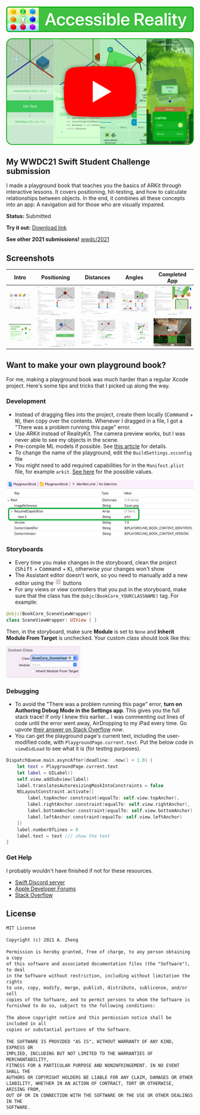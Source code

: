 ![Accessible Reality](GitHub/Header.png)

[![YouTube Link](GitHub/YouTubeVideo.png)](https://www.youtube.com/watch?v=BH2HONBJiF0)

## My WWDC21 Swift Student Challenge submission
I made a playground book that teaches you the basics of ARKit through interactive lessons. It covers positioning, hit-testing, and how to calculate relationships between objects. In the end, it combines all these concepts into an app: A navigation aid for those who are visually impaired.

**Status:** Submitted

**Try it out:** [Download link](https://github.com/aheze/AccessibleReality/releases/download/v1.0/Accessible.Reality.playgroundbook.zip)

**See other 2021 submissions!** [wwdc/2021](https://github.com/wwdc/2021)

## Screenshots

Intro | Positioning | Distances | Angles | Completed App
--- | --- | --- | --- | ---
[![](GitHub/Screenshots/Thumb-Gallery.PNG)](GitHub/Screenshots/Thumb-Gallery.PNG) | [![](GitHub/Screenshots/Thumb-Positioning.PNG)](GitHub/Screenshots/Positioning.PNG) | [![](GitHub/Screenshots/Thumb-Distance.PNG)](GitHub/Screenshots/Distance.PNG) | [![](GitHub/Screenshots/Thumb-Angle.PNG)](GitHub/Screenshots/Angle.PNG) | [![](GitHub/Screenshots/Thumb-Completed.PNG)](GitHub/Screenshots/Completed.PNG)
[![](GitHub/Screenshots/Thumb-Intro.PNG)](GitHub/Screenshots/Intro.PNG) | [![](GitHub/Screenshots/Thumb-Positioning-run.PNG)](GitHub/Screenshots/Positioning-run.PNG) | [![](GitHub/Screenshots/Thumb-Distance-run.PNG)](GitHub/Screenshots/Distance-run.PNG) | [![](GitHub/Screenshots/Thumb-Angle-run.PNG)](GitHub/Screenshots/Angle-run.PNG) | [![](GitHub/Screenshots/Thumb-Completed-run.PNG)](GitHub/Screenshots/Completed-run.PNG)

## Want to make your own playground book?
For me, making a playground book was much harder than a regular Xcode project. Here's some tips and tricks that I picked up along the way.

### Development
- Instead of dragging files into the project, create them locally (<kbd>Command</kbd> + <kbd>N</kbd>), then copy over the contents. Whenever I dragged in a file, I got a "There was a problem running this page" error.
- Use ARKit instead of RealityKit. The camera preview works, but I was never able to see my objects in the scene.
- Pre-compile ML models if possible. See [this article](https://heartbeat.fritz.ai/how-to-run-and-test-core-ml-models-in-swift-playgrounds-8e4b4f9cf676) for details.
- To change the name of the playground, edit the `BuildSettings.xcconfig` file
- You might need to add required capabilities for in the `Manifest.plist` file, for example `arkit`. [See here](https://developer.apple.com/documentation/bundleresources/information_property_list/uirequireddevicecapabilities) for the possible values.

<kbd><img src="GitHub/RequiredCapabilities.png" height="150" alt="RequiredCapabilities (Array) at Root Key including Item 0 (String) set to `arkit`"></kbd>

### Storyboards
- Every time you make changes in the storyboard, clean the project (<kbd>Shift</kbd> + <kbd>Command</kbd> + <kbd>K</kbd>), otherwise your changes won't show
- The Assistant editor doesn't work, so you need to manually add a new editor using the ![](GitHub/NewEditor.png) buttons
- For any views or view controllers that you put in the storyboard, make sure that the class has the `@objc(BookCore_YOURCLASSNAME)` tag. For example:
```swift
@objc(BookCore_SceneViewWrapper)
class SceneViewWrapper: UIView { }
```
Then, in the storyboard, make sure **Module** is set to `None` and **Inherit Module From Target** is unchecked. Your custom class should look like this: 

<kbd><img src="GitHub/CustomClass.png" width="200" alt="Custom Class set to BookCore_SceneViewWrapper, with Module None and Inherit Module From Target unchecked"></kbd>


### Debugging
- To avoid the "There was a problem running this page" error, **turn on Authoring Debug Mode in the Settings app**. This gives you the full stack trace! If only I knew this earlier... I was commenting out lines of code until the error went away, AirDropping to my iPad every time. Go upvote [their answer on Stack Overflow](https://stackoverflow.com/a/67076862/14351818) *now*.
- You can get the playground page's current text, including the user-modified code, with `PlaygroundPage.current.text`. Put the below code in `viewDidLoad` to see what it is (for testing purposes).
```swift
DispatchQueue.main.asyncAfter(deadline: .now() + 1.0) {
    let text = PlaygroundPage.current.text
    let label = UILabel()
    self.view.addSubview(label)
    label.translatesAutoresizingMaskIntoConstraints = false
    NSLayoutConstraint.activate([
        label.topAnchor.constraint(equalTo: self.view.topAnchor),
        label.rightAnchor.constraint(equalTo: self.view.rightAnchor),
        label.bottomAnchor.constraint(equalTo: self.view.bottomAnchor),
        label.leftAnchor.constraint(equalTo: self.view.leftAnchor)
    ])
    label.numberOfLines = 0
    label.text = text /// show the text
}
```

### Get Help
I probably wouldn't have finished if not for these resources.
- [Swift Discord server](https://discord.gg/zemPCtxE)
- [Apple Developer Forums](https://developer.apple.com/forums/)
- [Stack Overflow](https://stackoverflow.com/questions/tagged/swift)

## License
```
MIT License

Copyright (c) 2021 A. Zheng

Permission is hereby granted, free of charge, to any person obtaining a copy
of this software and associated documentation files (the "Software"), to deal
in the Software without restriction, including without limitation the rights
to use, copy, modify, merge, publish, distribute, sublicense, and/or sell
copies of the Software, and to permit persons to whom the Software is
furnished to do so, subject to the following conditions:

The above copyright notice and this permission notice shall be included in all
copies or substantial portions of the Software.

THE SOFTWARE IS PROVIDED "AS IS", WITHOUT WARRANTY OF ANY KIND, EXPRESS OR
IMPLIED, INCLUDING BUT NOT LIMITED TO THE WARRANTIES OF MERCHANTABILITY,
FITNESS FOR A PARTICULAR PURPOSE AND NONINFRINGEMENT. IN NO EVENT SHALL THE
AUTHORS OR COPYRIGHT HOLDERS BE LIABLE FOR ANY CLAIM, DAMAGES OR OTHER
LIABILITY, WHETHER IN AN ACTION OF CONTRACT, TORT OR OTHERWISE, ARISING FROM,
OUT OF OR IN CONNECTION WITH THE SOFTWARE OR THE USE OR OTHER DEALINGS IN THE
SOFTWARE.
```

